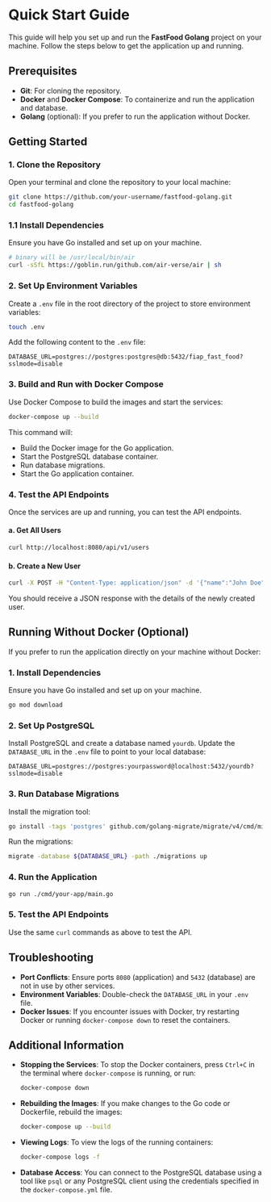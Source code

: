 # Quick Start Guide

This guide will help you set up and run the **FastFood Golang** project on your machine. Follow the steps below to get the application up and running.

## Prerequisites

- **Git**: For cloning the repository.
- **Docker** and **Docker Compose**: To containerize and run the application and database.
- **Golang** (optional): If you prefer to run the application without Docker.

## Getting Started

### 1. Clone the Repository

Open your terminal and clone the repository to your local machine:

```bash
git clone https://github.com/your-username/fastfood-golang.git
cd fastfood-golang
```

### 1.1 Install Dependencies

Ensure you have Go installed and set up on your machine.

```bash 
# binary will be /usr/local/bin/air
curl -sSfL https://goblin.run/github.com/air-verse/air | sh
````

### 2. Set Up Environment Variables

Create a `.env` file in the root directory of the project to store environment variables:

```bash
touch .env
```

Add the following content to the `.env` file:

```env
DATABASE_URL=postgres://postgres:postgres@db:5432/fiap_fast_food?sslmode=disable
```

### 3. Build and Run with Docker Compose

Use Docker Compose to build the images and start the services:

```bash
docker-compose up --build
```

This command will:

- Build the Docker image for the Go application.
- Start the PostgreSQL database container.
- Run database migrations.
- Start the Go application container.

### 4. Test the API Endpoints

Once the services are up and running, you can test the API endpoints.

#### a. Get All Users

```bash
curl http://localhost:8080/api/v1/users
```

#### b. Create a New User

```bash
curl -X POST -H "Content-Type: application/json" -d '{"name":"John Doe"}' http://localhost:8080/api/v1/users
```

You should receive a JSON response with the details of the newly created user.

## Running Without Docker (Optional)

If you prefer to run the application directly on your machine without Docker:

### 1. Install Dependencies

Ensure you have Go installed and set up on your machine.

```bash
go mod download
```

### 2. Set Up PostgreSQL

Install PostgreSQL and create a database named `yourdb`. Update the `DATABASE_URL` in the `.env` file to point to your local database:

```env
DATABASE_URL=postgres://postgres:yourpassword@localhost:5432/yourdb?sslmode=disable
```

### 3. Run Database Migrations

Install the migration tool:

```bash
go install -tags 'postgres' github.com/golang-migrate/migrate/v4/cmd/migrate@latest
```

Run the migrations:

```bash
migrate -database ${DATABASE_URL} -path ./migrations up
```

### 4. Run the Application

```bash
go run ./cmd/your-app/main.go
```

### 5. Test the API Endpoints

Use the same `curl` commands as above to test the API.

## Troubleshooting

- **Port Conflicts**: Ensure ports `8080` (application) and `5432` (database) are not in use by other services.
- **Environment Variables**: Double-check the `DATABASE_URL` in your `.env` file.
- **Docker Issues**: If you encounter issues with Docker, try restarting Docker or running `docker-compose down` to reset the containers.

## Additional Information

- **Stopping the Services**: To stop the Docker containers, press `Ctrl+C` in the terminal where `docker-compose` is running, or run:

  ```bash
  docker-compose down
  ```

- **Rebuilding the Images**: If you make changes to the Go code or Dockerfile, rebuild the images:

  ```bash
  docker-compose up --build
  ```

- **Viewing Logs**: To view the logs of the running containers:

  ```bash
  docker-compose logs -f
  ```

- **Database Access**: You can connect to the PostgreSQL database using a tool like `psql` or any PostgreSQL client using the credentials specified in the `docker-compose.yml` file.
